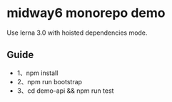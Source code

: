 # midway6 monorepo demo

Use lerna 3.0 with hoisted dependencies mode.

## Guide

- 1、npm install
- 2、npm run bootstrap
- 3、cd demo-api && npm run test